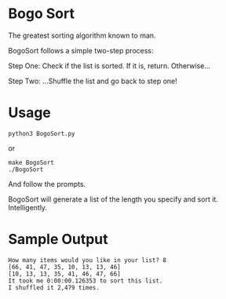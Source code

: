 Bogo Sort
======

The greatest sorting algorithm known to man.

BogoSort follows a simple two-step process:

Step One: Check if the list is sorted. If it is, return. Otherwise...

Step Two: ...Shuffle the list and go back to step one!


Usage
======

    python3 BogoSort.py

or

    make BogoSort
    ./BogoSort

And follow the prompts.

BogoSort will generate a list of the length you specify and sort it. Intelligently.

Sample Output
======

    How many items would you like in your list? 8
    [66, 41, 47, 35, 10, 13, 13, 46]
    [10, 13, 13, 35, 41, 46, 47, 66]
    It took me 0:00:00.126353 to sort this list.
    I shuffled it 2,479 times.
